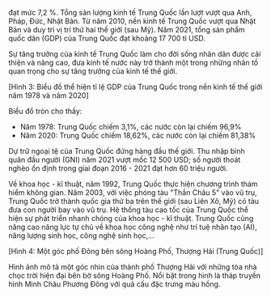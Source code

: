 đạt mức 7,2 %. Tổng sản lượng kinh tế Trung Quốc lần lượt vượt qua Anh, Pháp, Đức, Nhật Bản. Từ năm 2010, nền kinh tế Trung Quốc vượt qua Nhật Bản và duy trì vị trí thứ hai thế giới (sau Mỹ). Năm 2021, tổng sản phẩm quốc dân (GDP) của Trung Quốc đạt khoảng 17 700 tỉ USD.

Sự tăng trưởng của kinh tế Trung Quốc làm cho đời sống nhân dân được cải thiện và nâng cao, đưa kinh tế nước này trở thành một trong những nhân tố quan trọng cho sự tăng trưởng của kinh tế thế giới.

[Hình 3: Biểu đồ thể hiện tỉ lệ GDP của Trung Quốc trong nền kinh tế thế giới năm 1978 và năm 2020]

Biểu đồ tròn cho thấy:
- Năm 1978: Trung Quốc chiếm 3,1%, các nước còn lại chiếm 96,9%
- Năm 2020: Trung Quốc chiếm 18,62%, các nước còn lại chiếm 81,38%

Dự trữ ngoại tệ của Trung Quốc đứng hàng đầu thế giới. Thu nhập bình quân đầu người (GNI) năm 2021 vượt mốc 12 500 USD; số người thoát nghèo ổn định trong giai đoạn 2016 - 2021 đạt hơn 60 triệu người.

Về khoa học - kĩ thuật, năm 1992, Trung Quốc thực hiện chương trình thám hiểm không gian. Năm 2003, với việc phóng tàu "Thần Châu 5" vào vũ trụ, Trung Quốc trở thành quốc gia thứ ba trên thế giới (sau Liên Xô, Mỹ) có tàu đưa con người bay vào vũ trụ. Hệ thống tàu cao tốc của Trung Quốc thể hiện sự phát triển nhanh chóng của khoa học - kĩ thuật. Trung Quốc cũng nâng cao năng lực tự chủ về khoa học công nghệ như trí tuệ nhân tạo (AI), năng lượng sinh học, công nghệ sinh học,...

[Hình 4: Một góc phố Đông bên sông Hoàng Phố, Thượng Hải (Trung Quốc)]

Hình ảnh mô tả một góc nhìn của thành phố Thượng Hải với những tòa nhà chọc trời hiện đại bên bờ sông Hoàng Phố. Nổi bật trong hình là tháp truyền hình Minh Châu Phương Đông với quả cầu đặc trưng màu hồng.